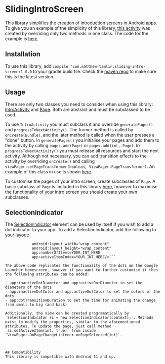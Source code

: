 # SlidingIntroScreen
This library simplifies the creation of introduction screens in Android apps. To give you an example of the simplicity of this library, [this activity](misc/example.gif) was created by overriding only two methods in one class. The code for the example is [here](testapp/src/main/java/com/matthewtamlin/testapp/IntroTest.java).


## Installation
To use this library, add `compile 'com.matthew-tamlin:sliding-intro-screen:1.0.0` to your gradle build file. Check the [maven repo](https://bintray.com/matthewtamlin/maven/SlidingIntroScreen/view) to make sure this is the latest version.


## Usage
There are only two classes you need to consider when using this library: [IntroActivity](library/src/main/java/com/matthewtamlin/sliding_intro_screen_library/IntroActivity.java) and [Page](library/src/main/java/com/matthewtamlin/sliding_intro_screen_library/Page.java). Both are abstract and must be subclassed to be used.

To use `IntroActivity` you must subclass it and override `generatePages()` and `progressToNextActivity()`. The former method is called by `onCreate(Bundle)`, and the later method is called when the user presses a "done" button. In `generatePages()` you initialise your pages and add them to the activity by calling `pages.add(Page)` or `pages.add(int, Page)`. In `progressToNextActivity()` you must release all resources and start the next activity. Although not necessary, you can add transition effects to the activity by overriding `onCreate()` and calling `viewPager.setPageTransformer(boolean, ViewPager.PageTransformer)`. An example of this class in use is shown [here](testapp/src/main/java/com/matthewtamlin/testapp/IntroTest.java). 

To customise the pages of your intro screen, create subclasses of `Page`. A basic subclass of `Page` is included in this library [here](library/src/main/java/com/matthewtamlin/sliding_intro_screen_library/ParallaxPage.java), however to maximise the functionality of your intro screen you should create your own subclasses. 


## SelectionIndicator
The [SelectionIndicator](library/src/main/java/com/matthewtamlin/sliding_intro_screen_library/SelectionIndicator.java) element can be used by itself if you wish to add a dot indicator to your app. To add a SelectionIndicator, add the following to your layout:

```<com.matthewtamlin.sliding_intro_screen_library.SelectionIndicator
            android:layout_width="wrap_content"
            android:layout_height="wrap_content"
            app:numberOfItems=YOUR_INT_HERE
            app:activeItemIndex=YOUR_INT_HERE/>```
            
The above code replicates the functionality of the dots on the Google Launcher homescreen, however if you want to further customise it then the following attributes can be added:

- app:inactiveDotDiameter and app:activeDotDiameter to set the diameters of the dots
- app:inactiveDotColor and app:activeDotColor to set the colors of the dots
- app:dotTransitionDuration to set the time for animating the change from small to big (and back) 

Additionally, the view can be created programatically by `SelectionIndicator si = new SelectionIndicator(context);`. Methods exist to modify the properties, similar to the aforementioned attributes. To update the page, just call method `si.setActiveItem(int, true)` from inside `ViewPager.OnPageChangeListener.onPageSelected(int)`.



## Compatibility
This library is compatible with Android 11 and up.
